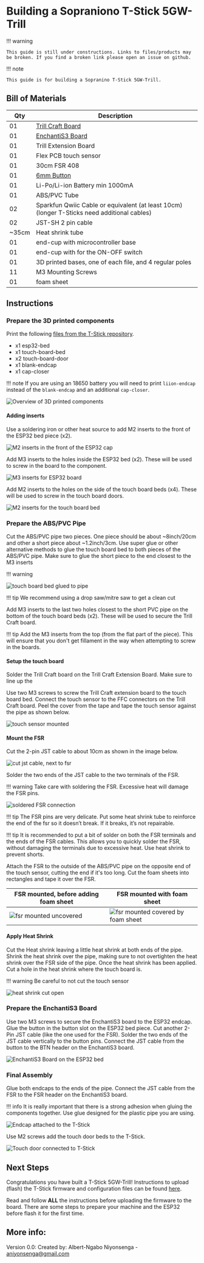 # Building a Sopraniono T-Stick 5GW-Trill

!!! warning

    This guide is still under constructions. Links to files/products may be broken. If you find a broken link please open an issue on github.

!!! note

    This guide is for building a Sopranino T-Stick 5GW-Trill.

## Bill of Materials

| Qty    | Description                                                                                 |
|--------|---------------------------------------------------------------------------------------------|
| 01     | [Trill Craft Board](https://shop.bela.io/collections/trill/products/trill-craft)            |
| 01     | [EnchantiS3 Board](https://github.com/IDMIL/EnchantiS3)                                     |
| 01     | Trill Extension Board                                                                       |
| 01     | Flex PCB touch sensor                                                                       |
| 01     | 30cm FSR 408                                                                                |
| 01     | [6mm Button](https://www.adafruit.com/product/4184)                                         |
| 01     | Li-Po/Li-ion Battery min 1000mA                                                             |
| 01     | ABS/PVC Tube                                                                                |
| 02     | Sparkfun Qwiic Cable or equivalent (at least 10cm) (longer T-Sticks need additional cables) |
| 02     | JST-SH 2 pin cable                                                                          |
| \~35cm | Heat shrink tube                                                                            |
| 01     | end-cup with microcontroller base                                                           |
| 01     | end-cup with for the ON-OFF switch                                                          |
| 01     | 3D printed bases, one of each file, and 4 regular poles                                     |
| 11     | M3 Mounting Screws                                                                          |
| 01     | foam sheet                                                                                  |

## Instructions

### Prepare the 3D printed components

Print the following [files from the T-Stick repository](https://github.com/aburt2/T-Stick/tree/5gw-main/3D_printing/T-Stick%205GW).

- x1 esp32-bed
- x1 touch-board-bed
- x2 touch-board-door
- x1 blank-endcap
- x1 cap-closer

!!! note
    If you are using an 18650 battery you will need to print ``liion-endcap`` instead of the ``blank-endcap`` and an additional ``cap-closer``.

![Overview of 3D printed components](#)

#### Adding inserts

Use a soldering iron or other heat source to add M2 inserts to the front of the ESP32 bed piece (x2).

![M2 inserts in the front of the ESP32 cap](#)

Add M3 inserts to the holes inside the ESP32 bed (x2). These will be used to screw in the board to the component.

![M3 inserts for ESP32 board](#)

Add M2 inserts to the holes on the side of the touch board beds (x4). These will be used to screw in the touch board doors.

![M2 inserts for the touch board bed](#)

### Prepare the ABS/PVC Pipe

Cut the ABS/PVC pipe two pieces. One piece should be about ~8inch/20cm and other a short piece about ~1.2inch/3cm. Use super glue or other alternative methods to glue the touch board bed to both pieces of the ABS/PVC pipe. Make sure to glue the short piece to the end closest to the M3 inserts

!!! warning

![touch board bed glued to pipe](#)

!!! tip
    We recommend using a drop saw/mitre saw to get a clean cut

Add M3 inserts to the last two holes closest to the short PVC pipe on the bottom of the touch board beds (x2). These will be used to secure the Trill Craft board.

!!! tip
    Add the M3 inserts from the top (from the flat part of the piece). This will ensure that you don't get fillament in the way when attempting to screw in the boards.

#### Setup the touch board

Solder the Trill Craft board on the Trill Craft Extension Board. Make sure to line up the 

Use two M3 screws to screw the Trill Craft extension board to the touch board bed. Connect the touch sensor to the FFC connectors on the Trill Craft board. Peel the cover from the tape and tape the touch sensor against the pipe as shown below.

![touch sensor mounted](#)

#### Mount the FSR

Cut the 2-pin JST cable to about 10cm as shown in the image below.

![cut jst cable, next to fsr](#)

Solder the two ends of the JST cable to the two terminals of the FSR.

!!! warning
    Take care with soldering the FSR. Excessive heat will damage the FSR pins.

![soldered FSR connection](#)

!!! tip
    The FSR pins are very delicate. Put some heat shrink tube to reinforce the end of the fsr so it doesn’t break. If it breaks, it’s not repairable.

!!! tip
    It is recommended to put a bit of solder on both the FSR terminals and the ends of the FSR cables. This allows you to quickly solder the FSR, without damaging the terminals due to excessive heat. Use heat shrink to prevent shorts.

Attach the FSR to the outside of the ABS/PVC pipe on the opposite end of the touch sensor, cutting the end if it's too long. Cut the foam sheets into rectangles and tape it over the FSR.

| FSR mounted, before adding foam sheet                             | FSR mounted with foam sheet                                          |
|-------------------------------------------------------------------|----------------------------------------------------------------------|
|  ![fsr mounted uncovered](#)     |  ![fsr mounted covered by foam sheet](#)      |


#### Apply Heat Shrink

Cut the Heat shrink leaving a little heat shrink at both ends of the pipe. Shrink the heat shrink over the pipe, making sure to not overtighten the heat shrink over the FSR side of the pipe. Once the heat shrink has been applied. Cut a hole in the heat shrink where the touch board is.

!!! warning
    Be careful to not cut the touch sensor

![heat shrink cut open](#)

### Prepare the EnchantiS3 Board

Use two M3 screws to secure the EnchantiS3 board to the ESP32 endcap. Glue the button in the button slot on the ESP32 bed piece. Cut another 2-Pin JST cable (like the one used for the FSR). Solder the two ends of the JST cable vertically to the button pins. Connect the JST cable from the button to the BTN header on the EnchantiS3 board.

![EnchantiS3 Board on the ESP32 bed](#)

### Final Assembly

Glue both endcaps to the ends of the pipe. Connect the JST cable from the FSR to the FSR header on the EnchantiS3 board.

!!! info
    It is really important that there is a strong adhesion when gluing the components together. Use glue designed for the plastic pipe you are using.

![Endcap attached to the T-Stick](#)

Use M2 screws add the touch door beds to the T-Stick.

![Touch door connected to T-Stick](#)

## Next Steps
Congratulations you have built a T-Stick 5GW-Trill! Instructions to upload (flash) the T-Stick firmware and configuration files can be found [here](./flashing-guide.md).

Read and follow __ALL__ the instructions before uploading the firmware to the board. There are some steps to prepare your machine and the ESP32 before flash it for the first time.

## More info:
Version 0.0: Created by: Albert-Ngabo Niyonsenga - aniyonsenga@gmail.com